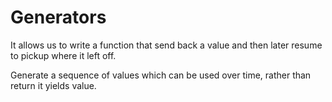 # Generators

It allows us to write a function that send back a value and then later resume to pickup where it left off.

Generate a sequence of values which can be used over time, rather than return it yields value.